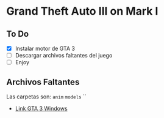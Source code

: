 # Grand Theft Auto III on Mark I

## To Do

- [x] Instalar motor de GTA 3
- [ ] Descargar archivos faltantes del juego
- [ ] Enjoy

## Archivos Faltantes

Las carpetas son: `anim` `models` ``

- [Link GTA 3 Windows](https://www.gratispaste.com/?v=7945)

